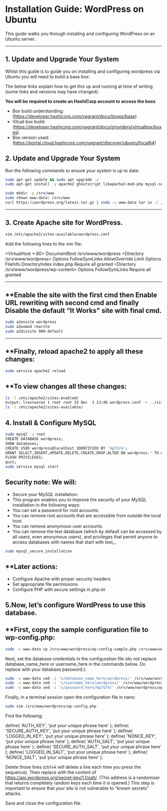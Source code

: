 # Installation Guide: WordPress on Ubuntu

This guide walks you through installing and configuring WordPress on an Ubuntu server.

---

## **1. Update and Upgrade Your System**
Whilst this guide is to guide you on installing and configuring wordpress via Ubuntu you will need to build a base box:

The below links explain how to get this up and running at time of writing (some links and versions may have changed):

**You will be required to create an HashiCorp account to access the boxs**

- Box build understanding: (https://developer.hashicorp.com/vagrant/docs/boxes/base)
- Vitual box build: (https://developer.hashicorp.com/vagrant/docs/providers/virtualbox/boxes)
- Box version used: (https://portal.cloud.hashicorp.com/vagrant/discover/ubuntu/focal64)

## **2. Update and Upgrade Your System**
Run the following commands to ensure your system is up to date:

```bash
sudo apt-get update && sudo apt upgrade -y
sudo apt-get install -y apache2 ghostscript libapache2-mod-php mysql-server php php-bcmath php-curl php-imagick php-intl php-json php-mbstring php-mysql php-xml php-zip

sudo mkdir -p /srv/www
sudo chown www-data: /srv/www
curl https://wordpress.org/latest.tar.gz | sudo -u www-data tar zx -C /srv/www
```
---

## **3. Create Apache site for WordPress.**
```bash
vim /etc/apache2/sites-available/wordpress.conf 
```
Add the following lines to the vim file:

<VirtualHost *:80>
    DocumentRoot /srv/www/wordpress
    <Directory /srv/www/wordpress>
        Options FollowSymLinks
        AllowOverride Limit Options FileInfo
        DirectoryIndex index.php
        Require all granted
    </Directory>
    <Directory /srv/www/wordpress/wp-content>
        Options FollowSymLinks
        Require all granted
    </Directory>
</VirtualHost>

---

## **Enable the site with the first cmd then Enable URL rewriting with second cmd and finally Disable the default “It Works” site with final cmd.
```bash
sudo a2ensite wordpress
sudo a2enmod rewrite
sudo a2dissite 000-default
```
---
## **Finally, reload apache2 to apply all these changes:
```bash
sudo service apache2 reload
```
## **To view changes all these changes:
```bash
ls -l /etc/apache2/sites-enabled/
output: lrwxrwxrwx 1 root root 33 Dec  3 13:48 wordpress.conf -> ../sites-available/wordpress.conf
ls -l /etc/apache2/sites-available/
```
## **4. Install & Configure MySQL**
```bash
sudo mysql -u root
CREATE DATABASE wordpress;
SHOW databases;
CREATE USER wordpress@localhost IDENTIFIED BY 'Hp7S74';
GRANT SELECT,INSERT,UPDATE,DELETE,CREATE,DROP,ALTER ON wordpress.* TO wordpress@localhost;
FLUSH PRIVILEGES;
quit;
sudo service mysql start
```

## **Security note: We will:**
- Secure your MySQL installation: 
- This program enables you to improve the security of your MySQL installation in the following ways:
- You can set a password for root accounts.
- You can remove root accounts that are accessible from outside the local host.
- You can remove anonymous-user accounts.
- You can remove the test database (which by default can be accessed by all users, even anonymous users), and privileges that permit anyone to access databases with names that start with test_.
```bash
sudo mysql_secure_installation
```
## **Later actions:
- Configure Apache with proper security headers
- Set appropriate file permissions
- Configure PHP with secure settings in php.ini

## **5.Now, let’s configure WordPress to use this database.**
## **First, copy the sample configuration file to wp-config.php:
```bash
sudo -u www-data cp /srv/www/wordpress/wp-config-sample.php /srv/www/wordpress/wp-config.php
```
Next, set the database credentials in the configuration file (do not replace database_name_here or username_here in the commands below. Do replace <your-password> with your database password.):
```bash
sudo -u www-data sed -i 's/database_name_here/wordpress/' /srv/www/wordpress/wp-config.php
sudo -u www-data sed -i 's/username_here/wordpress/' /srv/www/wordpress/wp-config.php
sudo -u www-data sed -i 's/password_here/Hp7S74/' /srv/www/wordpress/wp-config.php
```
Finally, in a terminal session open the configuration file in nano:
```bash
sudo vim /srv/www/wordpress/wp-config.php
```
Find the following:

define( 'AUTH_KEY',         'put your unique phrase here' );
define( 'SECURE_AUTH_KEY',  'put your unique phrase here' );
define( 'LOGGED_IN_KEY',    'put your unique phrase here' );
define( 'NONCE_KEY',        'put your unique phrase here' );
define( 'AUTH_SALT',        'put your unique phrase here' );
define( 'SECURE_AUTH_SALT', 'put your unique phrase here' );
define( 'LOGGED_IN_SALT',   'put your unique phrase here' );
define( 'NONCE_SALT',       'put your unique phrase here' );

Delete those lines (ctrl+k will delete a line each time you press the sequence). Then replace with the content of https://api.wordpress.org/secret-key/1.1/salt/. (This address is a randomiser that returns completely random keys each time it is opened.) This step is important to ensure that your site is not vulnerable to “known secrets” attacks.

Save and close the configuration file.
